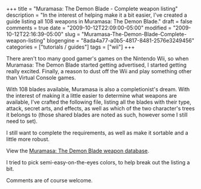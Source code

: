 +++
title = "Muramasa: The Demon Blade - Complete weapon listing"
description = "In the interest of helping make it a bit easier, I've created a guide listing all 108 weapons in Muramasa: The Demon Blade."
draft = false
comments = true
date = "2009-10-12T22:09:00-05:00"
modified = "2009-10-12T22:16:39-05:00"
slug = "Muramasa-The-Demon-Blade-Complete-weapon-listing"
blogengine = "8ada4a77-a0b5-4817-8481-2576e3249456"
categories = ["tutorials / guides"]
tags = ["wii"]
+++

<p>There aren't too many good gamer's games on the Nintendo Wii, so when Muramasa: The Demon Blade started getting advertised, I started getting really excited. Finally,&nbsp;a reason to dust off the Wii and play something other than Virtual Console games.</p>
<p>With 108 blades available, Muramasa is also a completionist's dream. With the interest of making it a little easier to determine what weapons are available, I've crafted the following file, listing all the blades with their type, attack, secret arts, and effects, as well as which of the two character's trees it belongs to (those shared blades are noted as such, however some I still need to set).</p>
<p>I still want to complete the requirements, as well as make it sortable and a little more robust.</p>
<p>View the <a rel="external" href="http://jamesrskemp.com/files/MuramasaBlades.xml">Muramasa: The Demon Blade&nbsp;weapon database</a>.</p>
<p>I tried to pick semi-easy-on-the-eyes colors, to help break out the listing a bit.</p>
<p>Comments are of course welcome.</p>
